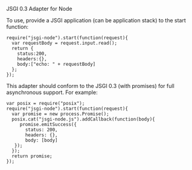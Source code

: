 JSGI 0.3 Adapter for Node

To use, provide a JSGI application (can be application stack) to the start 
function:

    require("jsgi-node").start(function(request){
      var requestBody = request.input.read();
      return {
        status:200,
        headers:{},
        body:["echo: " + requestBody]
      };
    });

This adapter should conform to the JSGI 0.3 (with promises) for full 
asynchronous support. For example:

    var posix = require("posix");
    require("jsgi-node").start(function(request){
      var promise = new process.Promise();
      posix.cat("jsgi-node.js").addCallback(function(body){
         promise.emitSuccess({
	       status: 200,
		   headers: {},
		   body: [body]
	   });
      });
      return promise;
    });
